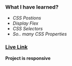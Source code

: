 ### **What I have learned?**
- *CSS Postions*
- *Display Flex*
- *CSS Selectors*
- *So..  many CSS Properties*

### [Live Link](https://live-class-project-12.vercel.app/)

**Project is responsive**